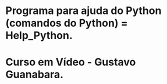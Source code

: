 # Programa para ajuda do Python (comandos do Python) = Help_Python.
# Curso em Vídeo - Gustavo Guanabara.
